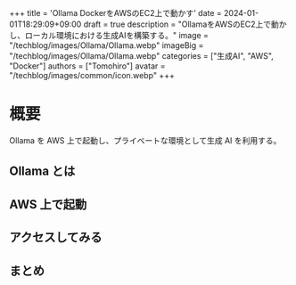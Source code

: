 +++
title = 'Ollama DockerをAWSのEC2上で動かす'
date = 2024-01-01T18:29:09+09:00
draft = true
description = "OllamaをAWSのEC2上で動かし、ローカル環境における生成AIを構築する。"
image = "/techblog/images/Ollama/Ollama.webp"
imageBig = "/techblog/images/Ollama/Ollama.webp"
categories = ["生成AI", "AWS", "Docker"]
authors = ["Tomohiro"]
avatar = "/techblog/images/common/icon.webp"
+++

# 概要

Ollama を AWS 上で起動し、プライベートな環境として生成 AI を利用する。

## Ollama とは

## AWS 上で起動

## アクセスしてみる

## まとめ
